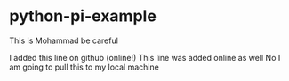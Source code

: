 # python-pi-example
This is Mohammad
be careful

I added this line on github (online!)
This line was added online as well
No I am going to pull this to my local machine
